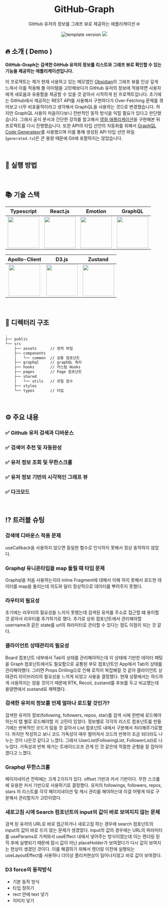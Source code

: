 <h1 align="middle">GitHub-Graph</h1>
<p align="middle">GitHub 유저의 정보를 그래프 뷰로 제공하는 애플리케이션 🌐</p>
<p align="middle">
  <img src="https://img.shields.io/badge/version-1.0.0-yellow?style=flat-square" alt="template version"/>
  <a href="https://github.com/daybrush/moveable/blob/master/LICENSE" target="_blank">
    <img src="https://img.shields.io/github/license/daybrush/moveable.svg?style=flat-square&label=license&color=08CE5D"/>
  </a>
</p>



## 🔥 소개 ( Demo ) 

**GitHub-Graph는 검색한 GitHub 유저의 정보를 리스트와 그래프 뷰로 확인할 수 있는 기능을 제공하는 애플리케이션입니다.**

이 프로젝트는 제가 현재 사용하고 있는 메모앱인 [Obsidian](https://obsidian.md/)의 그래프 뷰를 인상 깊게 느껴서 이를 적용해 볼 아이템을 고민해보다가 GitHub 유저의 정보에 적용하면 사용자에게 새로움과 유용함을 제공할 수 있을 것 같아서 시작하게 된 프로젝트입니다. 초기에는 GitHub에서 제공하는 REST API를 사용해서 구현하다가 Over-Fetching 문제를 겪어보고 너무 비효율적이라고 생각해서 GraphQL을 사용하는 것으로 변경했습니다. 하지만 GraphQL 사용이 처음이다보니 전반적인 동작 방식을 익힐 필요가 있다고 판단했습니다. 그래서 공식 문서과 간단한 강의를 참고해서 [영화 애플리케이션](https://github.com/Leo-Xee/graphql-movie-app)을 구현해본 뒤 프로젝트를 다시 진행했습니다. 또한 API의 타입 선언의 자동화를 위해서 [GraphQL Code Generateor](https://www.graphql-code-generator.com/)를 사용했으며 이를 통해 생성된 API 타입 선언 파일(`generated.ts`)은 큰 용량 때문에 Git에 포함하지는 않았습니다.

<br/>

## 🚀 실행 방법

<br/>

## 📚 기술 스택

| Typescript | React.js |  Emotion   |  GraphQL   | 
| :--------: | :--------: | :------: | :-----: |
|  <img src="https://user-images.githubusercontent.com/21965795/174472604-4e0c144f-4500-4cc6-80b7-3dd29c907171.png" width="100px"/> |  <img src="https://user-images.githubusercontent.com/21965795/176630651-1248191d-432c-45ac-b876-9e5ff54e36f9.png" width="100px" > | <img src="https://user-images.githubusercontent.com/21965795/174472822-309713cb-6730-453c-8bd2-ea071c1176ec.png" width="100px"/>  | <img src="https://user-images.githubusercontent.com/21965795/181214974-dd227adb-ec4d-4289-8ec7-14bd5ac4e6ed.png" width="100px"/>|

 | Apollo-Client | D3.js | Zustand |
 | :-----: | :-----: | :-----: |
 | <img src="https://user-images.githubusercontent.com/21965795/181214962-6fefb210-5f2f-4040-be9c-d4cba3391b7b.png" width="100px"/>|<img src="https://user-images.githubusercontent.com/21965795/181407685-e19c697e-dade-4cbf-8d8f-a0028b188c6e.png" width="100px"/>|<img src="https://user-images.githubusercontent.com/21965795/181411960-a0b2bb8f-425a-4065-a1cb-c0d0152df8f8.png" width="100px"/>|


<br/>

## 🌲 디렉터리 구조

```bash
.
├── public
└── src
    ├── assets      // 정적 파일
    ├── components
    │   └── common  // 공통 컴포넌트
    ├── graphql     // graphQL 쿼리
    ├── hooks       // 커스텀 Hooks
    ├── pages       // Page 컴포넌트 
    ├── shared
    │   └── utils   // 유틸 함수
    ├── styles      
    └── types       // 타입
```
<br/>

## ⚙️ 주요 내용

### ✅ Github 유저 검색과 디바운스

### ✅ 검색어 추천 및 자동완성

### ✅ 유저 정보 조회 및 무한스크롤

### ✅ 유저 정보 기반의 시각적인 그래프 뷰

### ✅ 다크모드

<br/>

## ⁉️ 트러블 슈팅

### 검색에 디바운스 적용 문제

useCallback을 사용하지 않으면 동일한 함수로 인식하지 못해서 정상 동작하지 않았다.

### Graphql 유니온타입을 map 돌릴 때 타입 문제

Graphql을 처음 사용하는지라 inline Fragment에 대해서 이해 하지 못해서 로드한 데이터를 map을 돌리는데 의도와 달리 정상적으로 데이터를 뿌려주지 못했다.

### 라우터의 필요성

초기에는 라우터의 필요성을 느끼지 못했는데 검색된 유저를 주소로 접근할 떄 용이할 것 같아서 라우터를 추가하기로 했다. 추가로 상위 컴포넌트에서 관리해야할 username과 같은 state를 url의 파라미터로 관리할 수 있다는 점도 이점이 되는 것 같다.

### 클라이언트 상태관리의 필요성

Board 컴포넌트 내부에서 Tab의 상태를 관리해야하는데 이 상태에 기반한 데이터 패팅을 Graph 컴포넌트에서도 필요함으로 공통된 부모 컴포넌트인 App에서 Tab의 상태를 관리해야했다. 그러면 Props Drilling으로 인해 로직이 복잡해질 것 같아 클라이언트 상태관리 라이브러리의 필요성을 느끼게 되었고 사용을 결정했다. 현재 상황에서는 하드하게 사용하지는 않을 것이기 때문에 RTK, Recoil, zustand를 후보를 두고 비교했는데 용량면에서 zustand로 채택했다.

### 검색한 유저의 정보를 언제 얼마나 로드할 것인가?

검색한 유저의 정보(following, followers, repos, star)를 검색 시에 한번에 로드해야하는지 탭 별로 로드해야할 지 고민이 있었다. 정보별로 각각의 리스트 컴포넌트를 만들기에는 반복적인 코드가 많을 것 같아서 List 컴포넌트 내에서 구분해서 처리해주기로했다. 하지만 작성하고 보니 코드 가독성이 매우 떨어져서 코드의 반복이 조금 되더라도 나누는 것이 나은것 같다고 느꼈다. 그래서 UserList(FollowingList, FollowerList)로 나누었다. 가독성과 반복 제거는 트레이드오프 관계 인 것 같은데 적절한 균형을 잘 잡아야겠다고 느꼈다.

### Graphql 무한스크롤

페이지네이션 전략에는 크게 2가지가 있다. offset 기반과 커서 기반이다. 무한 스크롤에 유용한 커서 기반으로 사용하기로 결정했다. 유저의 followings, followers, repos, stars 의 리스트를 각각 페이지네이션 및 캐시 관리를 해야하는데 이걸 어떻게 따로 구분해서 관리할지가 고민이였다.

### 새로고침 시에 Search 컴포넌트의 input의 값이 바로 보여지지 않는 문제

검색 된 유저의 URL로 바로 접근하거나 새로고침 하는 경우에 search 컴포넌트의 input의 값이 바로 뜨지 않는 문제가 생겼었다. input의 값의 경우에는 URL의 파라미터를 useParams로 가져와서 useEffect 내에서 넣어주는 방식이였는데 이는 렌더링 된 직 후에 실행되기 때문에 잠시 값이 아닌 placeHolder가 보여졌다가 다시 값이 보여지는 현상이 생겼던 것이다. 이를 해결하기 위해서 렌더링 이전에 실행되는 useLayoutEffect를 사용하니 더이상 플리커현상이 일어나지않고 바로 값이 보여졌다.

### D3 force의 동작방식

- 기본 동작 방식
- 타입 정하기
- rect 안에 text 넣기
- 이미지 넣기
